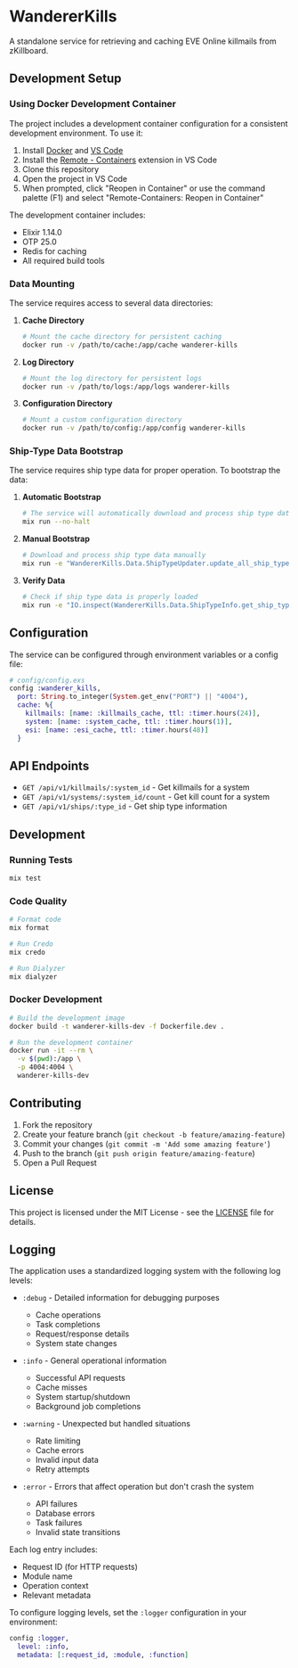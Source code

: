 # WandererKills

A standalone service for retrieving and caching EVE Online killmails from zKillboard.

## Development Setup

### Using Docker Development Container

The project includes a development container configuration for a consistent development environment. To use it:

1. Install [Docker](https://docs.docker.com/get-docker/) and [VS Code](https://code.visualstudio.com/)
2. Install the [Remote - Containers](https://marketplace.visualstudio.com/items?itemName=ms-vscode-remote.remote-containers) extension in VS Code
3. Clone this repository
4. Open the project in VS Code
5. When prompted, click "Reopen in Container" or use the command palette (F1) and select "Remote-Containers: Reopen in Container"

The development container includes:

- Elixir 1.14.0
- OTP 25.0
- Redis for caching
- All required build tools

### Data Mounting

The service requires access to several data directories:

1. **Cache Directory**

   ```bash
   # Mount the cache directory for persistent caching
   docker run -v /path/to/cache:/app/cache wanderer-kills
   ```

2. **Log Directory**

   ```bash
   # Mount the log directory for persistent logs
   docker run -v /path/to/logs:/app/logs wanderer-kills
   ```

3. **Configuration Directory**
   ```bash
   # Mount a custom configuration directory
   docker run -v /path/to/config:/app/config wanderer-kills
   ```

### Ship-Type Data Bootstrap

The service requires ship type data for proper operation. To bootstrap the data:

1. **Automatic Bootstrap**

   ```bash
   # The service will automatically download and process ship type data on first run
   mix run --no-halt
   ```

2. **Manual Bootstrap**

   ```bash
   # Download and process ship type data manually
   mix run -e "WandererKills.Data.ShipTypeUpdater.update_all_ship_types()"
   ```

3. **Verify Data**
   ```bash
   # Check if ship type data is properly loaded
   mix run -e "IO.inspect(WandererKills.Data.ShipTypeInfo.get_ship_type(670))"
   ```

## Configuration

The service can be configured through environment variables or a config file:

```elixir
# config/config.exs
config :wanderer_kills,
  port: String.to_integer(System.get_env("PORT") || "4004"),
  cache: %{
    killmails: [name: :killmails_cache, ttl: :timer.hours(24)],
    system: [name: :system_cache, ttl: :timer.hours(1)],
    esi: [name: :esi_cache, ttl: :timer.hours(48)]
  }
```

## API Endpoints

- `GET /api/v1/killmails/:system_id` - Get killmails for a system
- `GET /api/v1/systems/:system_id/count` - Get kill count for a system
- `GET /api/v1/ships/:type_id` - Get ship type information

## Development

### Running Tests

```bash
mix test
```

### Code Quality

```bash
# Format code
mix format

# Run Credo
mix credo

# Run Dialyzer
mix dialyzer
```

### Docker Development

```bash
# Build the development image
docker build -t wanderer-kills-dev -f Dockerfile.dev .

# Run the development container
docker run -it --rm \
  -v $(pwd):/app \
  -p 4004:4004 \
  wanderer-kills-dev
```

## Contributing

1. Fork the repository
2. Create your feature branch (`git checkout -b feature/amazing-feature`)
3. Commit your changes (`git commit -m 'Add some amazing feature'`)
4. Push to the branch (`git push origin feature/amazing-feature`)
5. Open a Pull Request

## License

This project is licensed under the MIT License - see the [LICENSE](LICENSE) file for details.

## Logging

The application uses a standardized logging system with the following log levels:

- `:debug` - Detailed information for debugging purposes

  - Cache operations
  - Task completions
  - Request/response details
  - System state changes

- `:info` - General operational information

  - Successful API requests
  - Cache misses
  - System startup/shutdown
  - Background job completions

- `:warning` - Unexpected but handled situations

  - Rate limiting
  - Cache errors
  - Invalid input data
  - Retry attempts

- `:error` - Errors that affect operation but don't crash the system
  - API failures
  - Database errors
  - Task failures
  - Invalid state transitions

Each log entry includes:

- Request ID (for HTTP requests)
- Module name
- Operation context
- Relevant metadata

To configure logging levels, set the `:logger` configuration in your environment:

```elixir
config :logger,
  level: :info,
  metadata: [:request_id, :module, :function]
```
